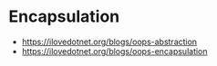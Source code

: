 # Encapsulation
* https://ilovedotnet.org/blogs/oops-abstraction
* https://ilovedotnet.org/blogs/oops-encapsulation